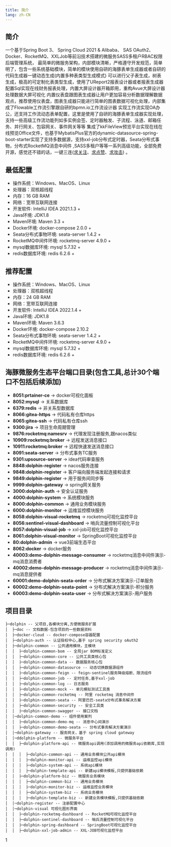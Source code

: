 ```yaml
---
title: 简介
lang: zh-CN
---
```


## 简介
一个基于Spring Boot 3、 Spring Cloud 2021 & Alibaba、 SAS OAuth2、Docker、RocketMQ、XXLJob等前沿技术搭建的微服务SASS多租户RBAC权限后端管理系统，
最简单的微服务架构，内部模块清晰，严格遵守开发规范，简单明了，包含一些系统基础模块，简单的模块使用自研的海豚表单生成器或者自研的代码生成器一键动态生成(内置多种表类型生成模式)
可以进行父子表生成，树表生成，极高的可定制化表类型生成，使用了UReport2报表设计器或者报表生成器配置Sql实现在线财务报表处理，内置大屏设计器开箱即用，重构Avue大屏设计器处理数据大屏可视化
内置仪表盘跟图表生成器让用户更加容易分析数据理解数据观点，推荐使用仪表盘，图表生成器只能进行简单的图表数据可视化处理，内部集成了Flowable工作流引擎跟自研的bpmn.io工作流设计器
实现工作流实现OA办公，还支持工作流动态表单配置，这里是使用了自研的海豚表单生成器实现处理，支持一些高级工作流功能列如多实例会签、定时器触发、子流程、泳道、邮箱任务、并行网关、包容网关、事件网关等等
集成了kkFileView预览平台实现在线在线预览Office文件，也基于MybatisPlus官方的dynamic-datasource-spring-boot-starter实现了支持多数据源，支持xxl-job分布式定时器，Seata分布式事物，分布式RocketMQ消息中间件
,SASS多租户等等一系列高级功能，全部免费开源，感觉还不错的话，一键三连([求关注](https://github.com/wangxiang4)、[求点赞](https://github.com/wangxiang4/dolphin)、[求攻击](https://discord.com/invite/DREuQWrRYQ)) 。

## 最低配置
- 操作系统：Windows、MacOS、Linux
- 处理器：双核超线程
- 内存：16 GB RAM
- 网络：宽带互联网连接
- 开发软件: IntelliJ IDEA 2021.1.3 +
- Java环境: JDK1.8
- Maven环境: Maven 3.3 +
- Docker环境: docker-compose 2.0.0 +
- Seata分布式事物环境: seata-server 1.4.2 +
- RocketMQ中间件环境: rocketmq-server 4.9.0 +
- mysql数据库环境: mysql 5.7.32 +
- redis数据库环境: redis 6.2.6 +

## 推荐配置
- 操作系统：Windows、MacOS、Linux
- 处理器：双核超线程
- 内存：24 GB RAM
- 网络：宽带互联网连接
- 开发软件: IntelliJ IDEA 2022.1.4 +
- Java环境: JDK1.8
- Maven环境: Maven 3.6.3
- Docker环境: docker-compose 2.10.2
- Seata分布式事物环境: seata-server 1.4.2 +
- RocketMQ中间件环境: rocketmq-server 4.9.0 +
- mysql数据库环境: mysql 5.7.32 +
- redis数据库环境: redis 6.2.6 +

## 海豚微服务生态平台端口目录(包含工具,总计30个端口不包括后续添加)
- **8051:prtainer-ce** -> docker可视化面板
- **8052:mysql** -> 关系数据库
- **6379:redis** -> 非关系型数据库
- **8066:gitea-https** -> 代码私有仓库https
- **8065:gitea-ssh** -> 代码私有仓库ssh
- **9300:jira** -> 项目生命周期管理
- **9876:rocketmq:namesrv** -> 代理发现注册服务,跟nacos类似
- **10909:rocketmq:broker** -> 远程发送消息接口
- **10911:rocketmq:broker** -> 远程快速发送消息接口
- **8091:seata-server** -> 分布式事务TC服务
- **9301:upsource-server** -> idea代码审查服务
- **8848:dolphin-register** -> nacos服务连接
- **9848:dolphin-register** -> 客户端向服务端发起连接和请求
- **9849:dolphin-register** -> 用于服务间同步等
- **9999:dolphin-gateway** -> spring网关服务
- **3000:dolphin-auth** -> 安全认证服务
- **4000:dolphin-system** -> 系统模块服务
- **8000:dolphin-common** -> 通用业务模块服务
- **6000:dolphin-monitor** -> 运维监控模块服务
- **8058:dolphin-visual-rocketmq** -> rocketmq可视化监控平台
- **8056:sentinel-visual-dashboard** -> 哨兵流量控制可视化平台
- **8057:dolphin-visual-job** -> xxl-job可视化监控平台
- **8061:dolphin-visual-monitor** -> SpringBoot可视化监控平台
- **80:dolphin-admin** -> vue3前端生态平台
- **8062:docker** -> docker服务
- **40003:demo-dolphin-message-consumer** -> rocketmq消息中间件演示-mq消息消费者
- **40002:demo-dolphin-message-producer** -> rocketmq消息中间件演示-mq消息提供者
- **60001:demo-dolphin-seata-order** -> 分布式解决方案演示-订单服务
- **60002:demo-dolphin-seata-point** -> 分布式解决方案演示-积分服务
- **60003:demo-dolphin-seata-user** -> 分布式解决方案演示-用户服务
            
## 项目目录

```
├─dolphin -- 父项目,各模块分离,方便微服务扩展
│  ├─doc -- 文档数据-包含项目的一些数据资料
│  ├─docker-cloud -- docker-compose容器配置
│  ├─dolphin-auth -- 认证授权中心,基于 spring security oAuth2
│  ├─dolphin-common -- 公共通用模块，主模块
│  │  ├─dolphin-common-bom -- 全局jar BOM标准定义
│  │  ├─dolphin-common-core -- 公共工具类核心包
│  │  ├─dolphin-common-data -- 数据服务核心包
│  │  ├─dolphin-common-datasource -- 动态切换数据源组件
│  │  ├─dolphin-common-feign -- feign-sentinel服务降级熔断、限流组件
│  │  ├─dolphin-common-job -- 定时任务,基于xxl-job
│  │  ├─dolphin-common-log -- 日志服务
│  │  ├─dolphin-common-mock -- 单元模拟测试工具类
│  │  ├─dolphin-common-rocketmq -- 阿里 rocketmq 消息中间件
│  │  ├─dolphin-common-seata -- 阿里巴巴-seata分布式事务解决方案
│  │  ├─dolphin-common-security -- 安全工具类
│  │  ├─dolphin-common-swagger -- 接口文档
│  │─dolphin-common-demo -- 组件使用案列 
│  │  ├─dolphin-common-demo-mq -- 消息中心间演示
│  │  ├─dolphin-common-demo-seata -- 分布式事务解决方案演示
│  │─dolphin-gateway -- 服务网关，基于 spring cloud gateway
│  │─ddolphin-platform -- 微服务平台
│  │  ├─dolphin-platform-api -- 微服务api调用(添加调用的微服务api依赖库,实现调用)
│  │  │  ├─dolphin-common-api -- 通用业务模块公共api模块
│  │  │  ├─dolphin-monitor-api -- 运维监控api模块
│  │  │  ├─dolphin-system-api -- 系统api模块
│  │  │  ├─dolphin-template-api -- 新建api模块模板,只提供基础依赖
│  │  ├─dolphin-platform-biz -- 微服务业务模块
│  │  │  ├─dolphin-common-biz -- 通用业务模块
│  │  │  ├─dolphin-monitor-biz -- 运维监控业务模块
│  │  │  ├─dolphin-system-biz -- 系统业务模块
│  │  │  ├─dolphin-template-biz -- 新建业务模块模板,只提供基础依赖
│  │─dolphin-register -- 注册配置中心
│  │─dolphin-visual 可视化图形界面
│  │  ├─dolphin-rocketmq-dashboard -- RocketMQ可视化监控平台
│  │  ├─dolphin-sentinel-dashboard -- 哨兵流量控制可视化平台
│  │  ├─dolphin-spring-dashboard -- SpringBoot可视化监控平台
│  │  ├─dolphin-xxl-job-admin -- XXL-JOB可视化监控平台
```
1
